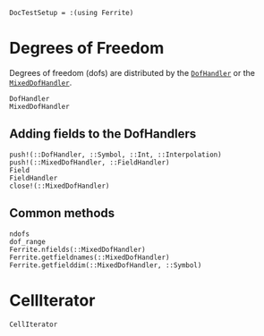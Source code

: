 ```@meta
DocTestSetup = :(using Ferrite)
```

# Degrees of Freedom
Degrees of freedom (dofs) are distributed by the [`DofHandler`](@ref) or the [`MixedDofHandler`](@ref).
```@docs
DofHandler
MixedDofHandler
```

## Adding fields to the DofHandlers
```@docs
push!(::DofHandler, ::Symbol, ::Int, ::Interpolation)
push!(::MixedDofHandler, ::FieldHandler)
Field
FieldHandler
close!(::MixedDofHandler)
```

## Common methods
```@docs
ndofs
dof_range
Ferrite.nfields(::MixedDofHandler)
Ferrite.getfieldnames(::MixedDofHandler)
Ferrite.getfielddim(::MixedDofHandler, ::Symbol)
```

# CellIterator
```@docs
CellIterator
```
